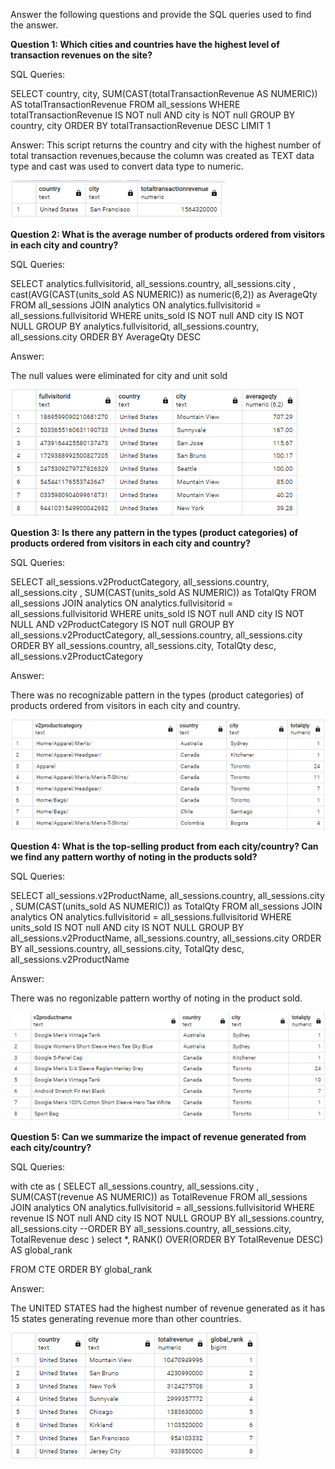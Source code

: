 Answer the following questions and provide the SQL queries used to find the answer.

    
**Question 1: Which cities and countries have the highest level of transaction revenues on the site?**


SQL Queries:

SELECT country, city, SUM(CAST(totalTransactionRevenue AS NUMERIC)) AS totalTransactionRevenue
FROM all_sessions
WHERE totalTransactionRevenue IS NOT null AND city is NOT null
GROUP BY country, city
ORDER BY totalTransactionRevenue DESC
LIMIT 1


Answer:
This script returns the country and city with the highest number of total transaction revenues,because the column was created as TEXT data type and cast was used to convert data type to numeric.

![](pictures\Starting_with_questions_1.png)



**Question 2: What is the average number of products ordered from visitors in each city and country?**


SQL Queries:

SELECT analytics.fullvisitorid, all_sessions.country, all_sessions.city , cast(AVG(CAST(units_sold AS NUMERIC)) as numeric(6,2)) as AverageQty
FROM all_sessions
JOIN analytics ON analytics.fullvisitorid = all_sessions.fullvisitorid
WHERE units_sold IS NOT null AND city IS NOT NULL
GROUP BY analytics.fullvisitorid, all_sessions.country, all_sessions.city
ORDER BY AverageQty DESC



Answer:

The null values were eliminated for city and unit sold

![](pictures\Starting_with_questions_2.png)




**Question 3: Is there any pattern in the types (product categories) of products ordered from visitors in each city and country?**


SQL Queries:

SELECT all_sessions.v2ProductCategory, all_sessions.country, all_sessions.city , SUM(CAST(units_sold AS NUMERIC)) as TotalQty
FROM all_sessions
JOIN analytics ON analytics.fullvisitorid = all_sessions.fullvisitorid
WHERE units_sold IS NOT null AND city IS NOT NULL AND v2ProductCategory IS NOT null
GROUP BY all_sessions.v2ProductCategory, all_sessions.country, all_sessions.city
ORDER BY all_sessions.country, all_sessions.city, TotalQty desc, all_sessions.v2ProductCategory




Answer:

There was no recognizable pattern in the types (product categories) of products ordered from visitors in each city and country.

![](pictures\Starting_with_questions_3.png)





**Question 4: What is the top-selling product from each city/country? Can we find any pattern worthy of noting in the products sold?**


SQL Queries:

SELECT all_sessions.v2ProductName, all_sessions.country, all_sessions.city , SUM(CAST(units_sold AS NUMERIC)) as TotalQty
FROM all_sessions
JOIN analytics ON analytics.fullvisitorid = all_sessions.fullvisitorid
WHERE units_sold IS NOT null AND city IS NOT NULL
GROUP BY all_sessions.v2ProductName, all_sessions.country, all_sessions.city
ORDER BY all_sessions.country, all_sessions.city, TotalQty desc, all_sessions.v2ProductName


Answer:

There was no regonizable pattern worthy of noting in the product sold.

![](pictures\Starting_with_questions_4.png)





**Question 5: Can we summarize the impact of revenue generated from each city/country?**

SQL Queries:

with cte as (
SELECT all_sessions.country, all_sessions.city , SUM(CAST(revenue AS NUMERIC)) as TotalRevenue
FROM all_sessions
JOIN analytics ON analytics.fullvisitorid = all_sessions.fullvisitorid
WHERE revenue IS NOT null AND city IS NOT NULL
GROUP BY all_sessions.country, all_sessions.city
--ORDER BY all_sessions.country, all_sessions.city, TotalRevenue desc
)
select 
*,
RANK() OVER(ORDER BY TotalRevenue DESC) AS global_rank

FROM CTE
ORDER BY global_rank



Answer:

The UNITED STATES had the highest number of revenue generated as it has 15 states generating revenue more than other countries.

![](pictures\Starting_with_questions_5.png)